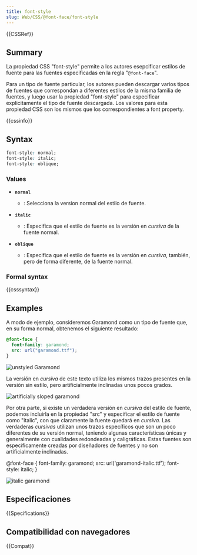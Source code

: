 ```yaml
---
title: font-style
slug: Web/CSS/@font-face/font-style
---
```


{{CSSRef}}

## Summary

La propiedad CSS "font-style" permite a los autores esepcificar estilos de fuente para las fuentes especificadas en la regla "`@font-face`".

Para un tipo de fuente particular, los autores pueden descargar varios tipos de fuentes que correspondan a diferentes estilos de la misma familia de fuentes, y luego usar la propiedad "font-style" para especificar explicitamente el tipo de fuente descargada. Los valores para esta propiedad CSS son los mismos que los correspondientes a font property.

{{cssinfo}}

## Syntax

```css
font-style: normal;
font-style: italic;
font-style: oblique;
```

### Values

- **`normal`**

  - : Selecciona la version normal del estilo de fuente.

- **`italic`**

  - : Especifica que el estilo de fuente es la versión en _cursiva_ de la fuente normal.

- **`oblique`**
  - : Especifica que el estilo de fuente es la versión en _cursiva_, también, pero de forma diferente, de la fuente normal.

### Formal syntax

{{csssyntax}}

## Examples

A modo de ejemplo, consideremos Garamond como un tipo de fuente que, en su forma normal, obtenemos el siguiente resultado:

```css
@font-face {
  font-family: garamond;
  src: url("garamond.ttf");
}
```

![unstyled Garamond](garamondunstyled.jpg)

La versión en _cursiva_ de este texto utiliza los mismos trazos presentes en la versión sin estilo, pero artificialmente inclinadas unos pocos grados.

![artificially sloped garamond](garamondartificialstyle.jpg)

Por otra parte, si existe un verdadera versión en _cursiva_ del estilo de fuente, podemos incluirla en la propiedad "src" y especificar el estilo de fuente como "italic", con que claramente la fuente quedará en _cursiva_. Las verdaderas _cursivas_ utilizan unos trazos específicos que son un poco diferentes de su versión normal, teniendo algunas características únicas y generalmente con cualidades redondeadas y caligráficas. Estas fuentes son específicamente creadas por diseñadores de fuentes y no son artificialmente inclinadas.

@font-face { font-family: garamond; src: url('garamond-italic.ttf'); font-style: italic; }

![italic garamond](garamonditalic.jpg)

## Especificaciones

{{Specifications}}

## Compatibilidad con navegadores

{{Compat}}
